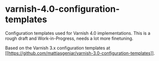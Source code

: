 varnish-4.0-configuration-templates
===================================

Configuration templates used for Varnish 4.0 implementations. This is a rough draft and Work-in-Progress, needs a lot more finetuning.

Based on the Varnish 3.x configuration templates at [[https://github.com/mattiasgeniar/varnish-3.0-configuration-templates]].

